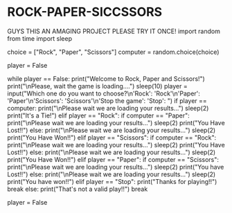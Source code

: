 # ROCK-PAPER-SICCSSORS
GUYS THIS AN AMAGING PROJECT PLEASE TRY IT ONCE!
import random
from time import sleep

choice = ["Rock", "Paper", "Scissors"]
computer = random.choice(choice)

player = False

while player == False:
print("Welcome to Rock, Paper and Scissors!")
print("\nPlease, wait the game is loading....")
sleep(10)
player = input("Which one do you want to choose?\n'Rock': 'Rock'\n'Paper': 'Paper'\n'Scissors': 'Scissors'\n'Stop the game': 'Stop': ")
if player == computer:
print("\nPlease wait we are loading your results...")
sleep(2)
print("It's a Tie!")
elif player == "Rock":
if computer == "Paper":
print("\nPlease wait we are loading your results...")
sleep(2)
print("You Have Lost!!")
else:
print("\nPlease wait we are loading your results...")
sleep(2)
print("You Have Won!!")
elif player == "Scissors":
if computer == "Rock":
print("\nPlease wait we are loading your results...")
sleep(2)
print("You Have Lost!!")
else:
print("\nPlease wait we are loading your results...")
sleep(2)
print("You Have Won!!")
elif player == "Paper":
if computer == "Scissors":
print("\nPlease wait we are loading your results...")
sleep(2)
print("You have Lost!!")
else:
print("\nPlease wait we are loading your results...")
sleep(2)
print("You have won!!")
elif player == "Stop":
print("Thanks for playing!!")
break
else:
print("That's not a valid play!!")
break

player = False
